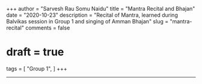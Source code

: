 +++
author = "Sarvesh Rau Somu Naidu"
title = "Mantra Recital and Bhajan"
date = "2020-10-23"
description = "Recital of Mantra, learned during Balvikas session in Group 1 and singing of Amman Bhajan"
slug = "mantra-recital"
comments = false
# draft = true
tags = [
    "Group 1",
]
+++

---

